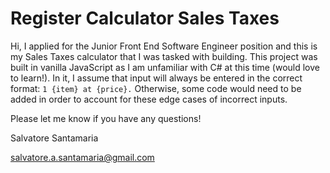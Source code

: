 # Register Calculator Sales Taxes

Hi, I applied for the Junior Front End Software Engineer position and this is my Sales Taxes calculator that I was tasked with building. 
This project was built in vanilla JavaScript as I am unfamiliar with C# at this time (would love to learn!). In it, I assume that input will always be entered in the correct format:
`1 {item} at {price}.`
Otherwise, some code would need to be added in order to account for these edge cases of incorrect inputs.

Please let me know if you have any questions!

Salvatore Santamaria 

salvatore.a.santamaria@gmail.com
